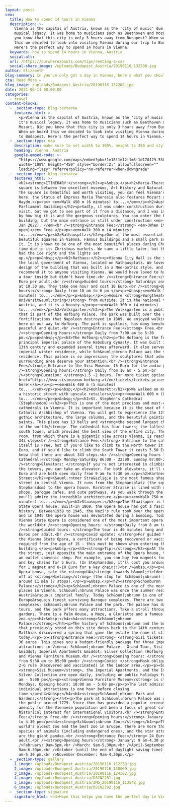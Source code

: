```yaml
---
layout: posts
seo:
  title: How to spend 14 hours in Vienna
  description: >-
    Vienna is the capital of Austria, known as the 'city of music' due to it's
    musical legacy. It was home to musicians such as Beethoven and Mozart. Did
    you know that this city is only 3 hours away from Budapest? When we heard
    this we decided to look into visiting Vienna during our trip to Budapest.
    Here's the perfect way to spend 14 hours in Vienna.
  keywords: how to spend 14 hours in Vienna, Austria
  social-alt:
  url: /https://ourwhereabouts.com/tips/renting-a-car
  social-share_image: /uploads/Budapest_Austria/20190116_132208.jpg
author: Elizabeth
blog-summary: In you've only got a day in Vienna, here's what you should do
cta: Read More →
blog_image: /uploads/Budapest_Austria/20190116_132208.jpg
date: 2021-06-11 00:00:00
categories:
  - travel
content-blocks:
  - _section-type: blog-textarea
    textarea_html: >-
      <p>Vienna is the capital of Austria, known as the 'city of music' due to
      it's musical legacy. It was home to musicians such as Beethoven and
      Mozart. Did you know that this city is only 3 hours away from Budapest?
      When we heard this we decided to look into visiting Vienna during our trip
      to Budapest. Here's the perfect way to spend 14 hours in Vienna.</p>
  - _section-type: map
    description: make sure to set width to 100%, height to 350 and style to border 2
    heading: Vienna, Austria
    google-embed-code: >-
      "https://www.google.com/maps/embed?pb=!1m18!1m12!1m3!1d170129.53089397773!2d16.239976429458753!3d48.22059981722188!2m3!1f0!2f0!3f0!3m2!1i1024!2i768!4f13.1!3m3!1m2!1s0x476d079e5136ca9f%3A0xfdc2e58a51a25b46!2sVienna%2C%20Austria!5e0!3m2!1sen!2sus!4v1662047024721!5m2!1sen!2sus"
      width="100%" height="450" style="border:2;" allowfullscreen=""
      loading="lazy" referrerpolicy="no-referrer-when-downgrade"
  - _section-type: blog-textarea
    textarea_html: >-
      <h2><strong>ITINERARY:</strong></h2><p>&nbsp;</p><h2>Maria-Theresien-Platz:</h2><p>This
      square is between two excellent museums, Art History and Natural History.
      The square is beautiful and worth visiting, you can feel Vienna's history
      here. the Statue of Empress Maria Theresia also features Mozart and
      Haydn.</p><p>➠ ​​​<em>Walk 450 m (6 minutes) to....</em></p><h2>Austrian
      Parliament Building:</h2><p>Sadly, it was under construction during our
      visit, but we got to see part of it from a distance, and I was impressed
      by how big it is and the gorgeous sculptures. You can enter the Parliament
      building, but the main entrance is still under construction <em>(updated
      Jan 2022). </em><br /><strong>Entrance Fee:</strong> <em>(When it is
      open)</em> Free.</p><p>➠<em>Walk 300 m (4 minutes)
      to....</em></p><h2>Rathauspltz:</h2><p>One of the most essential and
      beautiful squares in Vienna. Famous buildings and a small park surround
      it. It is known to be one of the most beautiful places during Christmas
      time due to its Christmas markets. We came a little later, but they still
      had the ice right and the lights set
      up.</p><p>&nbsp;</p><h2>Rathaus:</h2><p>Vienna City Hall is the seat of
      the local government of Vienna, located on Rathausplatz. We loved the
      design of the building that was built in a Neo-Gothic style. and I
      recommend it to anyone visiting Vienna. We would have loved to have taken
      a tour inside but didn't have time.<br /><strong>Entrance Fee:</strong> 6
      Euro per adult.<br /><strong>Guided tours:</strong> Saturdays and Sundays
      at 10.30 am. They take one hour and cost 10 Euro.<br /><strong>Opening
      hours:</strong> Daily from 10 am to 6 pm.</p><p>➠&nbsp;<em>Walk 300 m (4
      minutes) to....</em></p><p>&nbsp;</p><p>Admire <strong>Burgtheater,
      Universit&auml;tsring</strong> from outside. It is the national theater of
      Austria, and it is a beauty.</p><p>➠<em>Walk 300 m (4 minutes)
      to....</em></p><h2>Volksgarten:</h2><p>The Volksgarten is a public park
      that is part of the Hofburg Palace. The park was built over the city
      fortifications that Napoleon destroyed in 1809. We enjoyed walking around
      here on our way to Hofburg. The park is spotless, has many benches,
      peaceful and quiet.<br /><strong>Entrance Fee:</strong> Free.<br
      /><strong>Opening hours:</strong> Daily from 7:00 am to 5:30
      pm.</p><p>&nbsp;</p><h2>The Hofburg:</h2><p>The Hofburg is the former
      principal imperial palace of the Habsburg dynasty. It was built in the
      13th century and expanded several times afterward. It also served as the
      imperial winter residence, while Sch&ouml;nbrunn Palace was the summer
      residence. This palace is so impressive; the sculptures that adorn the
      surrounding area deserve your attention.<br /><strong>Entrance
      Fee</strong> Entrance to the Sisi Museum: 15 Euro for the audio guide.<br
      /><strong>Opening hours:</strong> Daily from 10 am - 5 pm.<br
      /><strong>Duration: </strong>1.5 -2 hours. For more ticket options,<a
      href="https://www.sisimuseum-hofburg.at/en/tickets/tickets-prices"> click
      here!</a></p><p>➠<em>Walk 400 m (5 minutes)
      to....</em></p><p>&nbsp;</p><h2>Kohlmarkt:</h2><p>We walked on Kohlmarkt -
      a historic street with upscale retailers</p><p>➠<em>Walk 600 m (8 minutes)
      to....</em></p><p>&nbsp;</p><h2>St. Stephen's Cathedral
      (Stephansdom):</h2><p>This is one of the most precious and must-visit
      cathedrals in Vienna. It is important because it is the seat of the
      Catholic Archbishop of Vienna. You will get to experience the 12th-century
      gothic architecture, the large columns, and the beautiful paintings of the
      saints. This place has 13 bells and <strong>the second largest chimed bell
      in the world</strong>. The cathedral has four towers; the tallest is the
      south tower, which provides the best view of the entire city. The tower
      room, from which there is a gigantic view across Vienna, is reached via
      343 steps<br /><strong>Entrance Fee:</strong> Entrance to the cathedral
      itself is Free, but if you'd like to climb to the North tower it costs 6
      Euro, and if you'd like to climb the South Tower it costs 5.50 Euro. Do
      know that there are about 343 steps.<br /><strong>Opening hours for
      Cathedral:</strong> Monday-Saturday 06:00 - 22:00, Sunday 07:00-22:00.<br
      /><strong>Elevators: </strong>If you're not interested in climbing up to
      the towers, you can take an elevator. For both elevators, it'll cost 16
      Euro and are both open daily from 9 am to 5:30 pm.</p><h2>Kartner Strasse
      Street:</h2><p>K&auml;rntner Stra&szlig;e is the most famous shopping
      street in central Vienna. It runs from the Stephansplatz (the square near
      Stephansdom) to the opera house. Karntner Strasse is lined with dandy
      shops, baroque cafes, and cute pathways. As you walk through the shops,
      you'll admire the incredible architecture.</p><p>➠<em>Walk 750 m (9
      minutes) to....</em></p><h2>Staasoper:</h2><p>The Staatsoper is Vienna's
      State Opera house. Built-in 1869, the Opera house has got a fascinating
      history. Between1938 to 1945, the Nazi's rule took over the opera house,
      and in 1945 the opera house was devastated during a bombing. Today, the
      Vienna State Opera is considered one of the most important opera houses in
      the world<br /><strong>Opening hours: </strong>Daily from 8 am to 6 pm.<br
      /><strong>Guided tours: </strong>The tour is 40 minutes long and costs 12
      Euros per adult.<br /><strong>Covid update: </strong>For guided tours of
      the Vienna State Opera, a certificate of being recovered or vaccinated is
      required from the age of 15 - this must be shown when entering the
      building.</p><p>&nbsp;</p><h3><strong>Tip:</strong></h3><p>At the end of
      the street, just opposite the main entrance of the Opera house, there is
      an outlet souvenir shop. For example, you can buy two magnets for 4 Euro,
      and key chains for 5 Euro. (In Stephansdom, it'll cost you around 7 Euro
      for 1 magnet and 8-10 Euro for a key chain!!)<br />&nbsp;</p><p>From the
      Opera house, take the <strong>U4</strong> towards H&uuml;tteldorf and get
      off at <strong>Hietzing</strong> (the stop for Sch&ouml;nbrunn) it takes
      around 11 min (7 stops).</p><p>&nbsp;</p><h2><strong>Schonburnn
      Palace:</strong></h2><p>Sch&ouml;nbrunn Palace is one of the most visited
      places in Vienna. Sch&ouml;nbrunn Palace was once the summer residence of
      Austria&rsquo;s imperial family. Today Sch&ouml;nbrunn is one of
      Europe&rsquo;s finest surviving Baroque complexes. There are two main
      complexes; Sch&ouml;nbrunn Palace and the park. The palace has daily
      tours, and the park offers many attractions. Take a stroll through the
      gardens. There is a Palm House, a Maze, a Gloriette and a famous
      zoo.</p><h4>&nbsp;</h4><h4><strong>Sch&ouml;nbrunn
      Palace:</strong></h4><p>The history of Sch&ouml;nbrunn and the buildings
      that previously stood on this site dates back to the 14th century. Emperor
      Matthias discovered a spring that gave the estate the name it still bears
      today.</p><p><strong>Entrance Fee:</strong> <strong>Sisi tickets:</strong>
      36 euros. This gives you a budget-friendly package for three imperial
      attractions in Vienna: Sch&ouml;nbrunn Palace - Grand Tour, Sisi Museum
      &middot; Imperial Apartments &middot; Silver Collection (Hofburg Vienna),
      and Vienna Furniture Museum.<br /><strong>Opening hours: </strong>daily
      from 9:30 am to 05:00 pm<br /><strong>Covid: </strong>Mask obligated and
      2-G rule (Recovered and vaccinated) in the indoor area.</p><p><br />The
      <strong>Sisi Museum</strong>, the Imperial Apartments, and the Imperial
      Silver Collection are open daily, including on public holidays from 10:00
      am - 5:00 pm</p><p><strong>Vienna Furniture Museum</strong> is closed on
      Mondays. Opening hours: 10:00 am - 5:00 pm</p><p>The last admission to the
      individual attractions is one hour before closing
      time.</p><h4>&nbsp;</h4><h4><strong>Sch&ouml;nbrunn Park and
      Gardens:</strong></h4><p>The park at Sch&ouml;nbrunn Palace was opened to
      the public around 1779. Since then has provided a popular recreational
      amenity for the Viennese population and been a focus of great cultural and
      historical interest for international visitors.<br /><strong>Entrance
      Fee:</strong> Free.<br /><strong>Opening hours:</strong> January: 9:00 am
      to 4:30 pm</p><h4><strong>Sch&ouml;nbrunn Zoo:</strong></h4><p>This is the
      world's oldest zoo and the best zoo in Eruope. There are more than 700
      species of animals (including endangered ones), and the star attractions
      are the giant pandas.<br /><strong>Entrance Fee:</strong> 24 Euro per
      adult.<br /><strong>Opening hours:</strong> January: 9 am-4.30 pm<br
      />February: 9am-5pm.<br />March: 9am-5.30pm.<br />April-September:
      9am-6.30pm.<br />October (until the end of daylight saving time): 9
      am-5.30 pm.<br />November-December: 9am-4.30pm.</p>
  - _section-type: gallery
    1_image: /uploads/Budapest_Austria/20190116_112259.jpg
    2_image: /uploads/Budapest_Austria/20190116_130009.jpg
    3_image: /uploads/Budapest_Austria/20190116_124302.jpg
    4_image: /uploads/Budapest_Austria/DSCN2281.jpg
    5_image: /uploads/Budapest_Austria/IMG_20190116_113548.jpg
    6_image: /uploads/Budapest_Austria/DSCN2302.jpg
  - _section-type: signature
    signature_html: <h4>Hope this helps you have the perfect day in Vienna!</h4>
---
```

